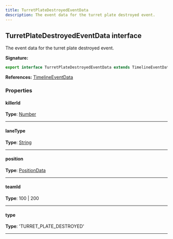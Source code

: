 ```yaml
---
title: TurretPlateDestroyedEventData
description: The event data for the turret plate destroyed event.
---
```


## TurretPlateDestroyedEventData interface

The event data for the turret plate destroyed event.

**Signature:**

```ts
export interface TurretPlateDestroyedEventData extends TimelineEventData 
```

**References:** [TimelineEventData](/api/interfaces/timelineeventdata)

### Properties

#### killerId



**Type**: [Number](https://developer.mozilla.org/en-US/docs/Web/JavaScript/Reference/Global_Objects/Number)

---

#### laneType



**Type**: [String](https://developer.mozilla.org/en-US/docs/Web/JavaScript/Reference/Global_Objects/String)

---

#### position



**Type**: [PositionData](/api/interfaces/positiondata)

---

#### teamId



**Type**: 100 \| 200

---

#### type



**Type**: 'TURRET_PLATE_DESTROYED'

---

